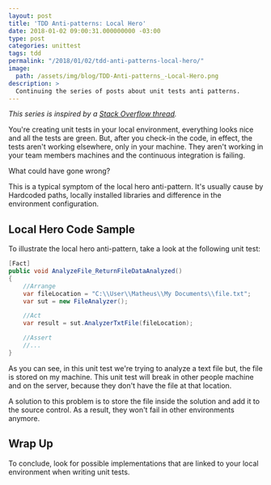 ```yaml
---
layout: post
title: 'TDD Anti-patterns: Local Hero'
date: 2018-01-02 09:00:31.000000000 -03:00
type: post
categories: unittest
tags: tdd
permalink: "/2018/01/02/tdd-anti-patterns-local-hero/"
image: 
  path: /assets/img/blog/TDD-Anti-patterns_-Local-Hero.png
description: >
  Continuing the series of posts about unit tests anti patterns.
---
```

_This series is inspired by a [Stack Overflow thread](https://stackoverflow.com/questions/333682/unit-testing-anti-patterns-catalogue)._

You're creating unit tests in your local environment, everything looks nice and all the tests are green. But, after you check-in the code, in effect, the tests aren't working elsewhere, only in your machine. They aren't working in your team members machines and the continuous integration is failing.

What could have gone wrong?

This is a typical symptom of the local hero anti-pattern. It's usually cause by Hardcoded paths, locally installed libraries and difference in the environment configuration.

## **Local Hero Code Sample**

To illustrate the local hero anti-pattern, take a look at the following unit test:

~~~csharp
[Fact]
public void AnalyzeFile_ReturnFileDataAnalyzed()
{
    //Arrange
    var fileLocation = "C:\\User\\Matheus\\My Documents\\file.txt";
    var sut = new FileAnalyzer();

    //Act
    var result = sut.AnalyzerTxtFile(fileLocation);

    //Assert
    //...
}
~~~

As you can see, in this unit test we're trying to analyze a text file but, the file is stored on my machine. This unit test will break in other people machine and on the server, because they don't have the file at that location.

A solution to this problem is to store the file inside the solution and add it to the source control. As a result, they won't fail in other environments anymore.

## **Wrap Up**

To conclude, look for possible implementations that are linked to your local environment when writing unit tests.

